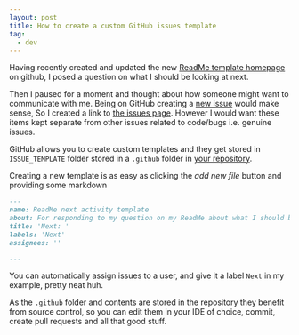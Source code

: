 ```yaml
---
layout: post
title: How to create a custom GitHub issues template
tag:
  - dev
---
```


Having recently created and updated the new [ReadMe template homepage](https://github.com/MatBenfield) on github, I posed a question on what I should be looking at next.

Then I paused for a moment and thought about how someone might want to communicate with me. Being on GitHub creating a [new issue](https://github.com/MatBenfield/MatBenfield/issues/new/choose) would make sense, So I created a link to [the issues page](https://github.com/MatBenfield/MatBenfield/issues/new/choose). However I would want these items kept separate from other issues related to code/bugs i.e. genuine issues.

GitHub allows you to create custom templates and they get stored in `ISSUE_TEMPLATE` folder stored in a `.github` folder in [your repository](https://github.com/MatBenfield/MatBenfield/tree/master/.github/ISSUE_TEMPLATE).

Creating a new template is as easy as clicking the _add new file_ button and providing some markdown

``` markdown
---
name: ReadMe next activity template
about: For responding to my question on my ReadMe about what I should be doing next.
title: 'Next: '
labels: 'Next'
assignees: ''

---
```

You can automatically assign issues to a user, and give it a label `Next` in my example, pretty neat huh.

As the `.github` folder and contents are stored in the repository they benefit from source control, so you can edit them in your IDE of choice, commit, create pull requests and all that good stuff.
